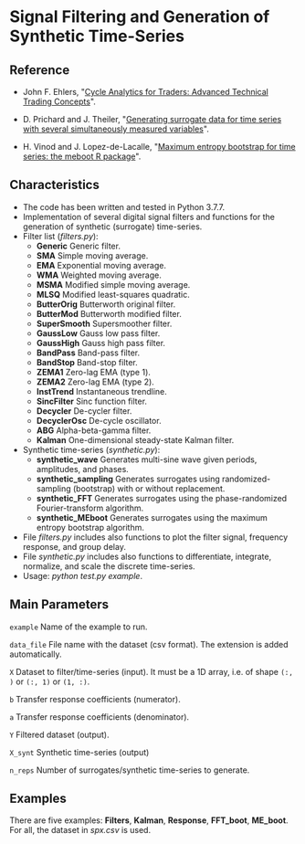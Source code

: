 # Signal Filtering and Generation of Synthetic Time-Series

## Reference

- John F. Ehlers, "[Cycle Analytics for Traders: Advanced Technical Trading Concepts](http://www.mesasoftware.com/ehlers_books.htm)".

- D. Prichard and J. Theiler, "[Generating surrogate data for time series with several simultaneously measured variables](https://journals.aps.org/prl/abstract/10.1103/PhysRevLett.73.951)".

- H. Vinod and J. Lopez-de-Lacalle, "[Maximum entropy bootstrap for time series: the meboot R package](https://www.jstatsoft.org/article/view/v029i05)".

## Characteristics

- The code has been written and tested in Python 3.7.7.
- Implementation of several digital signal filters and functions for the generation of synthetic (surrogate) time-series.
- Filter list (*filters.py*):
  - **Generic** Generic filter.
  - **SMA** Simple moving average.
  - **EMA** Exponential moving average.
  - **WMA** Weighted moving average.
  - **MSMA** Modified simple moving average.
  - **MLSQ** Modified least-squares quadratic.
  - **ButterOrig** Butterworth original filter.
  - **ButterMod** Butterworth modified filter.
  - **SuperSmooth** Supersmoother filter.
  - **GaussLow** Gauss low pass filter.
  - **GaussHigh** Gauss high pass filter.
  - **BandPass** Band-pass filter.
  - **BandStop** Band-stop filter.
  - **ZEMA1** Zero-lag EMA (type 1).
  - **ZEMA2** Zero-lag EMA (type 2).
  - **InstTrend** Instantaneous trendline.
  - **SincFilter** Sinc function filter.
  - **Decycler** De-cycler filter.
  - **DecyclerOsc** De-cycle oscillator.
  - **ABG** Alpha-beta-gamma filter.
  - **Kalman** One-dimensional steady-state Kalman filter.
- Synthetic time-series (*synthetic.py*):
  - **synthetic_wave** Generates multi-sine wave given periods, amplitudes, and phases.
  - **synthetic_sampling** Generates surrogates using randomized-sampling (bootstrap) with or without replacement.
  - **synthetic_FFT** Generates surrogates using the phase-randomized Fourier-transform algorithm.
  - **synthetic_MEboot** Generates surrogates using the maximum entropy bootstrap algorithm.
- File *filters.py* includes also functions to plot the filter signal, frequency response, and group delay.
- File *synthetic.py* includes also functions to differentiate, integrate, normalize, and scale the discrete time-series.
- Usage: *python test.py example*.

## Main Parameters

`example` Name of the example to run.

`data_file` File name with the dataset (csv format). The extension is added automatically.

`X` Dataset to filter/time-series (input). It must be a 1D array, i.e. of shape `(:, )` or `(:, 1)` or `(1, :)`.

`b` Transfer response coefficients (numerator).

`a` Transfer response coefficients (denominator).

`Y` Filtered dataset (output).

`X_synt` Synthetic time-series (output)

`n_reps` Number of surrogates/synthetic time-series to generate.

## Examples

There are five examples: **Filters**, **Kalman**, **Response**, **FFT_boot**, **ME_boot**. For all, the dataset in *spx.csv* is used.
